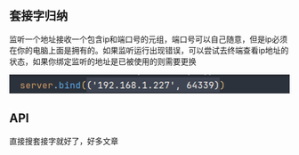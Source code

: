 ## 套接字归纳

监听一个地址接收一个包含ip和端口号的元组，端口号可以自己随意，但是ip必须在你的电脑上面是拥有的。如果监听运行出现错误，可以尝试去终端查看ip地址的状态，如果你绑定监听的地址是已被使用的则需要更换

![1718931063427](images/网络编程基础（套接字）/1718931063427.png)

## API

直接搜套接字就好了，好多文章
